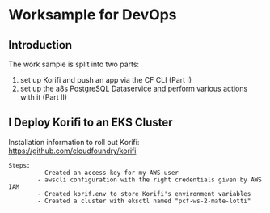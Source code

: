# Worksample for DevOps

## Introduction
The work sample is split into two parts:
  
1. set up Korifi and push an app via the CF CLI (Part I) 
3. set up the a8s PostgreSQL Dataservice and perform various actions with it (Part II)

## I Deploy Korifi to an EKS Cluster
Installation information to roll out Korifi: https://github.com/cloudfoundry/korifi
    
    Steps:
            - Created an access key for my AWS user
            - awscli configuration with the right credentials given by AWS IAM
            - Created korif.env to store Korifi's environment variables
            - Created a cluster with eksctl named "pcf-ws-2-mate-lotti"
